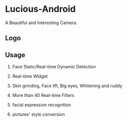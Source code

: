 # Lucious-Android
A Beautiful and Interesting Camera.

## Logo


## Usage
1. Face Static/Real-time Dynamic Detection

2. Real-time Widget

3. Skin grinding, Face lift, Big eyes, Whitening and ruddy

4. More than 40 Real-time Filters

5. facial expression recognition 

6. pictures' style conversion


